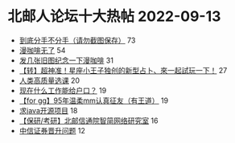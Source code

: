 # 北邮人论坛十大热帖 2022-09-13

- [到底分手不分手（请勿截图保存）](https://bbs.byr.cn/article/Feeling/3192958) 73
- [漫咖啡无了](https://bbs.byr.cn/article/Picture/3329268) 54
- [发几张旧图纪念一下漫咖啡](https://bbs.byr.cn/article/Photo/273811) 31
- [【转】超神准！星座小王子独创的新型占卜、來一起試玩一下！](https://bbs.byr.cn/article/Constellations/326533) 27
- [人类高质量选课](https://bbs.byr.cn/article/Communications/29391) 20
- [现在什么工作能给户口？](https://bbs.byr.cn/article/WorkLife/1190999) 19
- [【for gg】95年温柔mm认真征友（有王道）](https://bbs.byr.cn/article/Friends/2030080) 19
- [求java开源项目](https://bbs.byr.cn/article/Java/66535) 18
- [【保研/考研】北邮信通院智简网络研究室](https://bbs.byr.cn/article/AimGraduate/1218964) 16
- [中信证券晋升问题](https://bbs.byr.cn/article/Job/2171209) 12


